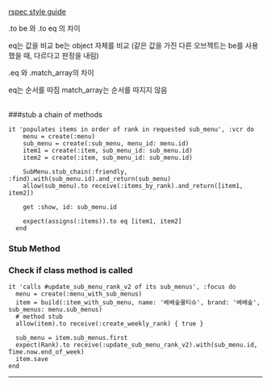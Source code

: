 

[rspec style guide][1]


.to be 와 .to eq 의 차이

eq는 값을 비교
be는 object 자체를 비교 (같은 값을 가진 다른 오브젝트는 be를 사용했을 때, 다르다고 판정을 내림)



.eq 와 .match_array의 차이

eq는 순서를 따짐
match_array는 순서를 따지지 않음


<br>
###stub a chain of methods

    it 'populates items in order of rank in requested sub_menu', :vcr do
        menu = create(:menu)
        sub_menu = create(:sub_menu, menu_id: menu.id)
        item1 = create(:item, sub_menu_id: sub_menu.id)
        item2 = create(:item, sub_menu_id: sub_menu.id)

        SubMenu.stub_chain(:friendly, :find).with(sub_menu.id).and_return(sub_menu)
        allow(sub_menu).to receive(:items_by_rank).and_return([item1, item2])

        get :show, id: sub_menu.id

        expect(assigns(:items)).to eq [item1, item2]
      end



### Stub Method
### Check if class method is called


    it 'calls #update_sub_menu_rank_v2 of its sub_menus', :focus do
      menu = create(:menu_with_sub_menus)
      item = build(:item_with_sub_menu, name: '베베숲물티슈', brand: '베베숲', sub_menus: menu.sub_menus)
      # method stub
      allow(item).to receive(:create_weekly_rank) { true }
      
      sub_menu = item.sub_menus.first
      expect(Rank).to receive(:update_sub_menu_rank_v2).with(sub_menu.id, Time.now.end_of_week)
      item.save
    end



---

[1]: http://betterspecs.org/ko/#expect